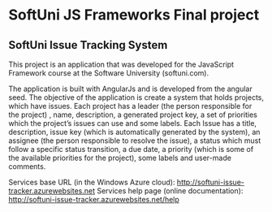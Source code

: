 # SoftUni JS Frameworks Final project
## SoftUni Issue Tracking System

This project is an application that was developed for the JavaScript Framework course 
at the Software University (softuni.com).

The application is built with AngularJs and is developed from the angular seed.
The objective of the application is create a system that holds projects, which have issues. 
Each project has a leader (the person responsible for the project) , name, description, 
a generated project key, a set of priorities which the project’s issues can use and some labels.
Each Issue has a title, description, issue key (which is automatically generated by the system), 
an assignee (the person responsible to resolve the issue), a status which must follow 
a specific status transition, a due date, a priority (which is some of the available priorities for the project), 
some labels and user-made comments.

Services base URL (in the Windows Azure cloud): http://softuni-issue-tracker.azurewebsites.net
Services help page (online documentation): http://softuni-issue-tracker.azurewebsites.net/help 
